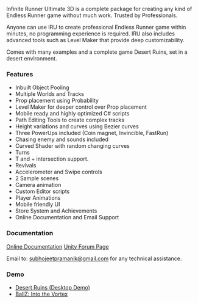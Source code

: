 Infinite Runner Ultimate 3D is a complete package for creating any kind of Endless Runner game without much work. Trusted by Professionals. 

Anyone can use IRU to create professional Endless Runner game within minutes, no programming experience is required. IRU also includes advanced tools such as Level Maker that provide deep customizability.

Comes with many examples and a complete game Desert Ruins, set in a desert environment. 

### Features 
* Inbuilt Object Pooling
* Multiple Worlds and Tracks 
* Prop placement using Probability
* Level Maker for deeper control over Prop placement
* Mobile ready and highly optimized C# scripts
* Path Editing Tools to create complex tracks
* Height variations and curves using Bezier curves
* Three PowerUps included (Coin magnet, Invincible, FastRun) 
* Chasing enemy and sounds included 
* Curved Shader with random changing curves
* Turns 
* T and + intersection support.
* Revivals 
* Accelerometer and Swipe controls
* 2 Sample scenes
* Camera animation
* Custom Editor scripts 
* Player Animations
* Mobile friendly UI 
* Store System and Achievements 
* Online Documentation and Email Support

### Documentation
[Online Documentation](http://www.subhojeet.in/irudocs/)
[Unity Forum Page](http://forum.unity3d.com/threads/infinite-runner-ultimate-coming-soon.272328/)

Email to: subhojeetpramanik@gmail.com for any technical assistance.


### Demo 
* [Desert Ruins (Desktop Demo)](https://drive.google.com/file/d/0B_n0oNvbDHhAbWhwc25vdXRKVjg/view)
* [BallZ: Into the Vortex](https://play.google.com/store/apps/details?id=com.bfl.ballz&hl=en)

### 